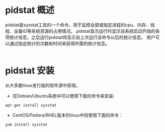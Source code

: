 # pidstat 概述    
pidstat是sysstat工具的一个命令，用于监控全部或指定进程的cpu、内存、线程、设备IO等系统资源的占用情况。
pidstat首次运行时显示自系统启动开始的各项统计信息，之后运行pidstat将显示自上次运行该命令以后的统计信息。
用户可以通过指定统计的次数和时间来获得所需的统计信息。    
&nbsp;&nbsp;&nbsp;&nbsp;    
# pidstat 安装    
从大多数linux发行版的软件源中获得。    

* 在Debian/Ubuntu系统中可以使用下面的命令来安装:    
```shell
apt-get install sysstat
```    
* CentOS/Fedora/RHEL版本的linux中则使用下面的命令：    
```shell
yum install sysstat
```    
